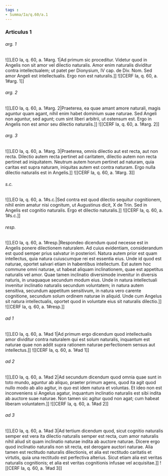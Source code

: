 ```yaml
---
tags : 
- Summa/Ia/q.60/a.1
---
```


### Articulus 1

###### arg. 1
![[LEO Ia, q. 60, a. 1#arg. 1|Ad primum sic proceditur. Videtur quod in Angelis non sit amor vel dilectio naturalis. Amor enim naturalis dividitur contra intellectualem; ut patet per Dionysium, IV cap. de Div. Nom. Sed amor Angeli est intellectualis. Ergo non est naturalis.]]
![[CERF Ia, q. 60, a. 1#arg. 1]]

###### arg. 2
![[LEO Ia, q. 60, a. 1#arg. 2|Praeterea, ea quae amant amore naturali, magis aguntur quam agant, nihil enim habet dominium suae naturae. Sed Angeli non aguntur, sed agunt; cum sint liberi arbitrii, ut ostensum est. Ergo in Angelis non est amor seu dilectio naturalis.]]
![[CERF Ia, q. 60, a. 1#arg. 2]]

###### arg. 3
![[LEO Ia, q. 60, a. 1#arg. 3|Praeterea, omnis dilectio aut est recta, aut non recta. Dilectio autem recta pertinet ad caritatem, dilectio autem non recta pertinet ad iniquitatem. Neutrum autem horum pertinet ad naturam, quia caritas est supra naturam, iniquitas autem est contra naturam. Ergo nulla dilectio naturalis est in Angelis.]]
![[CERF Ia, q. 60, a. 1#arg. 3]]

###### s.c.
![[LEO Ia, q. 60, a. 1#s.c.|Sed contra est quod dilectio sequitur cognitionem, nihil enim amatur nisi cognitum, ut Augustinus dicit, X de Trin. Sed in Angelis est cognitio naturalis. Ergo et dilectio naturalis.]]
![[CERF Ia, q. 60, a. 1#s.c.]]

###### resp.
![[LEO Ia, q. 60, a. 1#resp.|Respondeo dicendum quod necesse est in Angelis ponere dilectionem naturalem. Ad cuius evidentiam, considerandum est quod semper prius salvatur in posteriori. Natura autem prior est quam intellectus, quia natura cuiuscumque rei est essentia eius. Unde id quod est naturae, oportet salvari etiam in habentibus intellectum. Est autem hoc commune omni naturae, ut habeat aliquam inclinationem, quae est appetitus naturalis vel amor. Quae tamen inclinatio diversimode invenitur in diversis naturis, in unaquaque secundum modum eius. Unde in natura intellectuali invenitur inclinatio naturalis secundum voluntatem; in natura autem sensitiva, secundum appetitum sensitivum, in natura vero carente cognitione, secundum solum ordinem naturae in aliquid. Unde cum Angelus sit natura intellectualis, oportet quod in voluntate eius sit naturalis dilectio.]]
![[CERF Ia, q. 60, a. 1#resp.]]

###### ad 1
![[LEO Ia, q. 60, a. 1#ad 1|Ad primum ergo dicendum quod intellectualis amor dividitur contra naturalem qui est solum naturalis, inquantum est naturae quae non addit supra rationem naturae perfectionem sensus aut intellectus.]]
![[CERF Ia, q. 60, a. 1#ad 1]]

###### ad 2
![[LEO Ia, q. 60, a. 1#ad 2|Ad secundum dicendum quod omnia quae sunt in toto mundo, aguntur ab aliquo, praeter primum agens, quod ita agit quod nullo modo ab alio agitur, in quo est idem natura et voluntas. Et ideo non est inconveniens si Angelus agatur, inquantum inclinatio naturalis est sibi indita ab auctore suae naturae. Non tamen sic agitur quod non agat; cum habeat liberam voluntatem.]]
![[CERF Ia, q. 60, a. 1#ad 2]]

###### ad 3
![[LEO Ia, q. 60, a. 1#ad 3|Ad tertium dicendum quod, sicut cognitio naturalis semper est vera ita dilectio naturalis semper est recta, cum amor naturalis nihil aliud sit quam inclinatio naturae indita ab auctore naturae. Dicere ergo quod inclinatio naturalis non sit recta, est derogare auctori naturae. Alia tamen est rectitudo naturalis dilectionis, et alia est rectitudo caritatis et virtutis, quia una rectitudo est perfectiva alterius. Sicut etiam alia est veritas naturalis cognitionis; et alia est veritas cognitionis infusae vel acquisitae.]]
![[CERF Ia, q. 60, a. 1#ad 3]]

